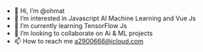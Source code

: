 - 👋 Hi, I’m @ohmat
- 👀 I’m interested in Javascript AI Machine Learning and Vue Js
- 🌱 I’m currently learning TensorFlow Js
- 💞️ I’m looking to collaborate on Ai & ML projects
- 📫 How to reach me a2900666@icloud.com
